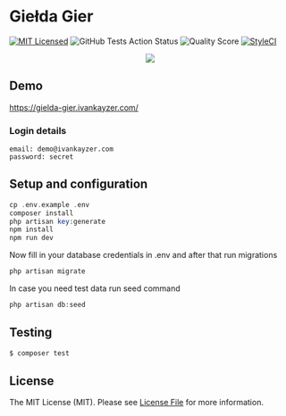 # Giełda Gier

[![MIT Licensed](https://img.shields.io/badge/license-MIT-brightgreen.svg?style=flat-square)](LICENSE.md)
![GitHub Tests Action Status](https://img.shields.io/github/workflow/status/ivankayzer/gielda-gier/Laravel?label=tests&style=flat-square)
![Quality Score](https://img.shields.io/scrutinizer/quality/g/ivankayzer/gielda-gier?style=flat-square)
[![StyleCI](https://styleci.io/repos/164491579/shield)](https://styleci.io/repos/164491579)

<p align="center">
<img src="https://i.imgur.com/ZNcLGLw.png">
</p>

## Demo

https://gielda-gier.ivankayzer.com/

### Login details

```
email: demo@ivankayzer.com
password: secret
```

## Setup and configuration

``` php
cp .env.example .env
composer install
php artisan key:generate
npm install
npm run dev
```

Now fill in your database credentials in .env and after that run migrations

``` php
php artisan migrate
```

In case you need test data run seed command

``` php
php artisan db:seed
```

## Testing

``` bash
$ composer test
```

## License

The MIT License (MIT). Please see [License File](LICENSE.md) for more information.
